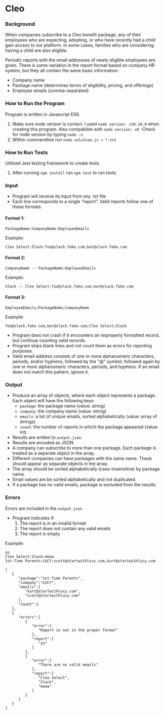 # Cleo

### Background
When companies subscribe to a Cleo benefit package, any of their employees who are expecting, adopting, or who have recently had a child gain access to our platform. In some cases, families who are considering having a child are also eligible. 

Periodic reports with the email addresses of newly eligible employees are given. There is some variation in the report format based on company HR system, but they all contain the same basic information:
- Company name
- Package name (determines terms of eligibility, pricing, and offerings)
- Employee emails (comma-separated)

### How to Run the Program 
Program is written in Javascript ES6.
1) Make sure node version is correct. I used `node version: v10.10.0` when creating this program. Also compabible with `node version: v8`
  -Check for node version by typing `node -v` 
2) Within commandline run `node solution.js < *.txt`

### How to Run Tests
Utilized Jest testing framework to create tests. 
1) After running `npm install` run `npm test` to run tests.

### Input
- Program will receive its input from any .txt file 
- Each line corresponds to a single “report”. Valid reports follow one of these formats:

#### Format 1:
```
PackageName:CompanyName:EmployeeEmails
```

Example:
```
Cleo Select:Slack:foo@slack.fake.com,bar@slack.fake.com
```

#### Format 2:
```
CompanyName -- PackageName:EmployeeEmails
```

Example:
```
Slack -- Cleo Select:foo@slack.fake.com,bar@slack.fake.com
```

#### Format 3:
```
EmployeeEmails;PackageName;CompanyName
```

Example:
```
foo@slack.fake.com,bar@slack.fake.com;Cleo Select;Slack
```

- Program does not crash if it encounters an improperly formatted record, but continue counting valid records.
- Program skips blank lines and not count them as errors for reporting purposes.
- Valid email address consists of one or more alphanumeric characters, periods, and/or hyphens, followed by the "@" symbol, followed again by one or more alphanumeric characters, periods, and hyphens. If an email does not match this pattern, ignore it.

### Output
- Produce an array of objects, where each object represents a package. Each object will have the following keys:
    - `package`: the package name (value: string)
    - `company`: the company name (value: string)
    - `emails`: a list of unique emails, sorted alphabetically (value: array of strings)
    - `count`: the number of reports in which the package appeared (value: int)
- Results are written to `output.json`.
- Results are encoded as JSON.
- A company can subscribe to more than one package. Each package is treated as a separate object in the array.
- Different companies can have packages with the same name. These should appear as separate objects in the array.
- The array should be sorted alphabetically (case-insensitive) by package name.
- Email values are be sorted alphabetically and not duplicated.
- If a package has no valid emails, package is excluded from the results.


### Errors 
Errors are included in the `output.json`
- Program indicates if:
  1) The report is in an invalid format 
  2) The report does not contain any valid emails 
  3) The report is empty

Example: 

```
yo
Cleo Select:Slack:meow
1st-Time Parents:LUCY:scott@startwithlucy.com,kurt@startwithlucy.com

```

```
[  
   {  
      "package":"1st-Time Parents",
      "company":"LUCY",
      "emails":[  
         "kurt@startwithlucy.com",
         "scott@startwithlucy.com"
      ],
      "count":1
   },
   {  
      "errors":[  
         {  
            "error":[  
               "Report is not in the proper format"
            ],
            "report":[  
               "yo"
            ]
         },
         {  
            "error":[  
               "There are no valid emails"
            ],
            "report":[  
               "Cleo Select",
               "Slack",
               "meow"
            ]
         }
      ]
   }
]
```
